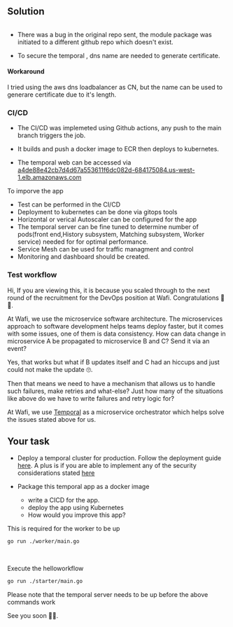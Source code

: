 
## Solution
```________________________________________________________________________
```

* There was a bug in the original repo sent, the module package was initiated to a different  github repo which doesn't exist.

* To secure the  temporal ,  dns name are needed to generate certificate.

#### Workaround
I tried using the aws dns loadbalancer  as CN, but the name  can be used to generare certificate   due to it's length.


### CI/CD 

* The CI/CD was implemeted using Github actions, any push to the main branch triggers the job.

* It builds and push a docker image to ECR then deploys to kubernetes.

* The temporal web can be accessed via  [a4de88e42cb7d4d67a553611f6dc082d-684175084.us-west-1.elb.amazonaws.com](http://a4de88e42cb7d4d67a553611f6dc082d-684175084.us-west-1.elb.amazonaws.com:8088) 


To imporve the app

* Test can be performed in  the CI/CD
* Deployment to kubernetes can be done via gitops tools
* Horizontal or verical Autoscaler can be configured for the app 
* The temporal server can be fine tuned to determine number of pods(front end,History subsystem, Matching subsystem, Worker service) needed for for optimal performance.
* Service Mesh can be used for traffic  managment and control
* Monitoring and dashboard should be created.





























### Test workflow



Hi, If you are viewing this, it is because you scaled through to the next round of the recruitment for the  DevOps position at Wafi. Congratulations 🎉✨.

At Wafi, we use the microservice software architecture. The microservices approach to software development helps teams deploy faster, but it comes with some issues, one of them is data consistency. How can data change in microservice A be propagated to microservice B and C? Send it via an event?

Yes, that works but what if B updates itself and C had an hiccups and just could not make the update 🙄.

Then that means we need to have a mechanism that allows us to handle such failures, make retries and what-else? Just how many of the situations like above do we have to write failures and retry logic for? 

At Wafi, we use [Temporal](https://temporal.io) as a microservice orchestrator which helps solve the issues stated above for us.

## Your task

* Deploy a temporal cluster for production. Follow the deployment guide [here](https://docs.temporal.io/docs/server/production-deployment). A plus is if you are able to implement any of the security considerations stated [here](https://docs.temporal.io/docs/server/security)

* Package this temporal app as a docker image
  * write a CICD for the app.
  * deploy the app using Kubernetes
  * How would you improve this app?



This is required for the worker to be up

```bash
go run ./worker/main.go
```

​	

Execute the helloworkflow

```bash
go run ./starter/main.go
```



Please note that the temporal server needs to be up before the above commands work



See you soon 👋🏻.

